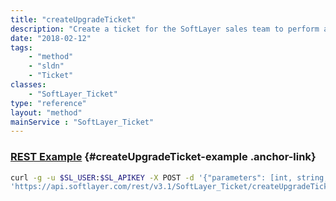 ```yaml
---
title: "createUpgradeTicket"
description: "Create a ticket for the SoftLayer sales team to perform a hardware or service upgrade. Our sales team will work with you on upgrade feasibility and pricing and then send the upgrade ticket to the proper department to perform the actual upgrade. Service affecting upgrades, such as server hardware or CloudLayer Computing Instance upgrades that require the server powered down must have a two hour maintenance specified for our datacenter engineers to perform your upgrade. Account level upgrades, such as adding PPTP VPN users, CDNLayer accounts, and monitoring services are processed much faster and do not require a maintenance window. "
date: "2018-02-12"
tags:
    - "method"
    - "sldn"
    - "Ticket"
classes:
    - "SoftLayer_Ticket"
type: "reference"
layout: "method"
mainService : "SoftLayer_Ticket"
---
```


### [REST Example](#createUpgradeTicket-example) <a href="/article/rest/"><i class="fas fa-question"></i></a> {#createUpgradeTicket-example .anchor-link} 
```bash
curl -g -u $SL_USER:$SL_APIKEY -X POST -d '{"parameters": [int, string, string, string, enum, string]}' \
'https://api.softlayer.com/rest/v3.1/SoftLayer_Ticket/createUpgradeTicket'
```
